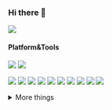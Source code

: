 ### Hi there 👋

<!--
**wuufeii/wuufeii** is a ✨ _special_ ✨ repository because its `README.md` (this file) appears on your GitHub profile.

Here are some ideas to get you started:

- 🔭 I’m currently working on ...
- 🌱 I’m currently learning ...
- 👯 I’m looking to collaborate on ...
- 🤔 I’m looking for help with ...
- 💬 Ask me about ...
- 📫 How to reach me: ...
- 😄 Pronouns: ...
- ⚡ Fun fact: ...
-->

<p align="">
  <a href= "https://github.com/anuraghazra/github-readme-stats"><img src="https://github-readme-stats.vercel.app/api?username=wuufeii&count_private=true&hide=stars&show_icons=true&theme=tokyonight" /></a>
</p>

#### Platform&Tools
[![](https://img.shields.io/badge/Windows-10-2376bc?style=flat-square&logo=windows&logoColor=ffffff)](https://www.microsoft.com/windows/get-windows-10)
[![](https://img.shields.io/badge/IDE-WebStorm%20-blue?style=flat-square&logo=visual-studio-code&logoColor=ffffff)](https://www.jetbrains.com/webstorm/)

[![](https://img.shields.io/badge/-HTML5-E34F26?style=flat-square&logo=html5&logoColor=white)](https://html.spec.whatwg.org/)
[![](https://img.shields.io/badge/-CSS3-1572B6?style=flat-square&logo=css3&logoColor=white)](https://www.w3.org/Style/CSS/)
[![](https://img.shields.io/badge/-JavaScript-FF9800?style=flat-square&logo=javascript&logoColor=white)](https://www.ecma-international.org/)
[![](https://img.shields.io/badge/-JQuery-8BC34A?style=flat-square&logo=jQuery&logoColor=ffffff)](https://jquery.com/)
[![](https://img.shields.io/badge/-Vue.js-4fc08d?style=flat-square&logo=vue.js&logoColor=ffffff)](https://vuejs.org/)
[![](https://img.shields.io/badge/-Node.js-43853d?style=flat-square&logo=node.js&logoColor=ffffff)](https://nodejs.org/)
[![](https://img.shields.io/badge/-NPM-cb3837?style=flat-square&logo=npm&logoColor=white)](https://npmjs.com/)
[![](https://img.shields.io/badge/-Git-f05032?style=flat-square&logo=git&logoColor=white)](https://git-scm.com/)
[![](https://img.shields.io/badge/-Sass-00BCD4?style=flat-square&logo=sass&logoColor=ffffff)](https://www.sass.hk/)
[![](https://img.shields.io/badge/-Stylus-ff6347?style=flat-square&logo=stylus&logoColor=ffffff)](https://stylus-lang.com/)

<details>
  <summary> More things </summary>
  <br>
    <p>
    <a href= "https://github.com/anuraghazra/github-readme-stats"><img src= "https://github-readme-stats.vercel.app/api/top-langs/?username=wuufeii&layout=compact" /></a>
    </p>
    <p>
      <img src= "https://visitor-badge.laobi.icu/badge?page_id=wuufeii.wuufeii" />
  </p>
</details>


